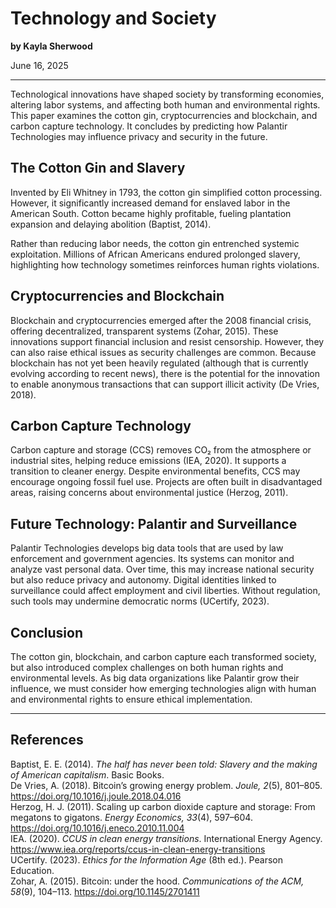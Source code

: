 # Technology and Society

**by Kayla Sherwood**  
 
June 16, 2025  

---

Technological innovations have shaped society by transforming economies, altering labor systems, and affecting both human and environmental rights. This paper examines the cotton gin, cryptocurrencies and blockchain, and carbon capture technology. It concludes by predicting how Palantir Technologies may influence privacy and security in the future. 

## The Cotton Gin and Slavery

Invented by Eli Whitney in 1793, the cotton gin simplified cotton processing. However, it significantly increased demand for enslaved labor in the American South. Cotton became highly profitable, fueling plantation expansion and delaying abolition (Baptist, 2014). 

Rather than reducing labor needs, the cotton gin entrenched systemic exploitation. Millions of African Americans endured prolonged slavery, highlighting how technology sometimes reinforces human rights violations. 

## Cryptocurrencies and Blockchain

Blockchain and cryptocurrencies emerged after the 2008 financial crisis, offering decentralized, transparent systems (Zohar, 2015). These innovations support financial inclusion and resist censorship. However, they can also raise ethical issues as security challenges are common. Because blockchain has not yet been heavily regulated (although that is currently evolving according to recent news), there is the potential for the innovation to enable anonymous transactions that can support illicit activity (De Vries, 2018). 

## Carbon Capture Technology

Carbon capture and storage (CCS) removes CO₂ from the atmosphere or industrial sites, helping reduce emissions (IEA, 2020). It supports a transition to cleaner energy. Despite environmental benefits, CCS may encourage ongoing fossil fuel use. Projects are often built in disadvantaged areas, raising concerns about environmental justice (Herzog, 2011). 

## Future Technology: Palantir and Surveillance

Palantir Technologies develops big data tools that are used by law enforcement and government agencies. Its systems can monitor and analyze vast personal data. Over time, this may increase national security but also reduce privacy and autonomy. Digital identities linked to surveillance could affect employment and civil liberties. Without regulation, such tools may undermine democratic norms (UCertify, 2023). 

## Conclusion

The cotton gin, blockchain, and carbon capture each transformed society, but also introduced complex challenges on both human rights and environmental levels. As big data organizations like Palantir grow their influence, we must consider how emerging technologies align with human and environmental rights to ensure ethical implementation. 

---

## References

Baptist, E. E. (2014). *The half has never been told: Slavery and the making of American capitalism*. Basic Books.  
De Vries, A. (2018). Bitcoin’s growing energy problem. *Joule, 2*(5), 801–805. https://doi.org/10.1016/j.joule.2018.04.016  
Herzog, H. J. (2011). Scaling up carbon dioxide capture and storage: From megatons to gigatons. *Energy Economics, 33*(4), 597–604. https://doi.org/10.1016/j.eneco.2010.11.004  
IEA. (2020). *CCUS in clean energy transitions*. International Energy Agency. https://www.iea.org/reports/ccus-in-clean-energy-transitions  
UCertify. (2023). *Ethics for the Information Age* (8th ed.). Pearson Education.  
Zohar, A. (2015). Bitcoin: under the hood. *Communications of the ACM, 58*(9), 104–113. https://doi.org/10.1145/2701411  
